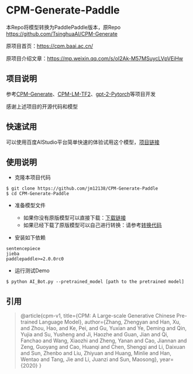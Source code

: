 # CPM-Generate-Paddle
本Repo将模型转换为PaddlePaddle版本，原Repo https://github.com/TsinghuaAI/CPM-Generate

原项目首页：https://cpm.baai.ac.cn/

原项目介绍文章：https://mp.weixin.qq.com/s/oI2Ak-M57MSuycLVpVEiHw

## 项目说明
参考[CPM-Generate](https://github.com/TsinghuaAI/CPM-Generate)、[CPM-LM-TF2](https://github.com/qhduan/CPM-LM-TF2)、[gpt-2-Pytorch](https://github.com/graykode/gpt-2-Pytorch)等项目开发

感谢上述项目的开源代码和模型

## 快速试用
可以使用百度AIStudio平台简单快速的体验试用这个模型，[项目链接](https://aistudio.baidu.com/aistudio/projectdetail/1279908)

## 使用说明
* 克隆本项目代码
```shell
$ git clone https://github.com/jm12138/CPM-Generate-Paddle
$ cd CPM-Generate-Paddle
```

* 准备模型文件
  * 如果你没有原版模型可以直接下载：[下载链接](http://bj.bcebos.com/v1/ai-studio-online/61492e028f1e4a5e863abbab062b4cfc428c114c8e794429a3448da9610180e4?responseContentDisposition=attachment%3B%20filename%3DCPM-LM.pdparams&authorization=bce-auth-v1%2F0ef6765c1e494918bc0d4c3ca3e5c6d1%2F2020-12-02T16%3A21%3A57Z%2F-1%2F%2Fffcd85aa00f73ab708450dd6b4d880519c7d72458a8d8e88027b4cfe5bb59377)
  * 如果已经下载了原版模型可以自己进行转换：请参考[转换代码](https://github.com/jm12138/CPM-Generate-Paddle/blob/main/convert.py)

* 安装如下依赖
```
sentencepiece 
jieba
paddlepaddle>=2.0.0rc0
```

* 运行测试Demo
```shell
$ python AI_Bot.py --pretrained_model [path to the pretrained model]
```

## 引用
> @article{cpm-v1,
  title={CPM: A Large-scale Generative Chinese Pre-trained Language Model},
  author={Zhang, Zhengyan and Han, Xu, and Zhou, Hao, and Ke, Pei, and Gu, Yuxian and Ye, Deming and Qin, Yujia and Su, Yusheng and Ji, Haozhe and Guan, Jian and Qi, Fanchao and Wang, Xiaozhi and Zheng, Yanan and Cao, Jiannan and Zeng, Guoyang and Cao, Huanqi and Chen, Shengqi and Li, Daixuan and Sun, Zhenbo and Liu, Zhiyuan and Huang, Minlie and Han, Wentao and Tang, Jie and Li, Juanzi and Sun, Maosong},
  year={2020}
}
